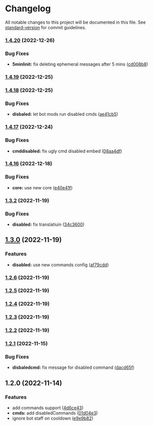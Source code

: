 # Changelog

All notable changes to this project will be documented in this file. See [standard-version](https://github.com/conventional-changelog/standard-version) for commit guidelines.

### [1.4.20](https://github.com/EazyAutodelete/commands-support/compare/v1.4.19...v1.4.20) (2022-12-26)


### Bug Fixes

* **5minlinit:** fix deleting ephemeral messages after 5 mins ([cd008b8](https://github.com/EazyAutodelete/commands-support/commit/cd008b80fc8aa5d3a338173f3ca2a20a7389ae21))

### [1.4.19](https://github.com/EazyAutodelete/commands-support/compare/v1.4.18...v1.4.19) (2022-12-25)

### [1.4.18](https://github.com/EazyAutodelete/commands-support/compare/v1.4.17...v1.4.18) (2022-12-25)


### Bug Fixes

* **disbaled:** let bot mods run disabled cmds ([ae41cb5](https://github.com/EazyAutodelete/commands-support/commit/ae41cb5e9b3b7b37f53c1e147a8db9c1729251a4))

### [1.4.17](https://github.com/EazyAutodelete/commands-support/compare/v1.4.16...v1.4.17) (2022-12-24)


### Bug Fixes

* **cmddisabled:** fix ugly cmd disabled embed ([08aa4df](https://github.com/EazyAutodelete/commands-support/commit/08aa4df00e43b712a853ed2ac882d51382bfe113))

### [1.4.16](https://github.com/EazyAutodelete/commands-support/compare/v1.3.2...v1.4.16) (2022-12-18)


### Bug Fixes

* **core:** use new core ([e40e41f](https://github.com/EazyAutodelete/commands-support/commit/e40e41ffe502a776c301b59a0429970f358bd81f))

### [1.3.2](https://github.com/EazyAutodelete/commands-support/compare/v1.3.0...v1.3.2) (2022-11-19)


### Bug Fixes

* **disabled:** fix translatiuin ([34c3600](https://github.com/EazyAutodelete/commands-support/commit/34c36004c6801ea6c41901b5dcf4f0d5e0db321d))

## [1.3.0](https://github.com/EazyAutodelete/commands-support/compare/v1.2.6...v1.3.0) (2022-11-19)


### Features

* **disabled:** use new commands config ([af79cdd](https://github.com/EazyAutodelete/commands-support/commit/af79cdda1c93609b045245f81465df301cfdb501))

### [1.2.6](https://github.com/EazyAutodelete/commands-support/compare/v1.2.5...v1.2.6) (2022-11-19)

### [1.2.5](https://github.com/EazyAutodelete/commands-support/compare/v1.2.4...v1.2.5) (2022-11-19)

### [1.2.4](https://github.com/EazyAutodelete/commands-support/compare/v1.2.3...v1.2.4) (2022-11-19)

### [1.2.3](https://github.com/EazyAutodelete/commands-support/compare/v1.2.2...v1.2.3) (2022-11-19)

### [1.2.2](https://github.com/EazyAutodelete/commands-support/compare/v1.2.1...v1.2.2) (2022-11-19)

### [1.2.1](https://github.com/EazyAutodelete/commands-support/compare/v1.2.0...v1.2.1) (2022-11-15)


### Bug Fixes

* **disbaledcmd:** fix message for disabled command ([dacd65f](https://github.com/EazyAutodelete/commands-support/commit/dacd65f19929bfd95d5b26ce2d9a0d8aaaf3ca6d))

## 1.2.0 (2022-11-14)


### Features

* add commands support ([4d6ce43](https://github.com/EazyAutodelete/commands-support/commit/4d6ce4396b520b65b838cde392d93a9e6b52b5cc))
* **cmds:** add disabledCommands ([01d04e3](https://github.com/EazyAutodelete/commands-support/commit/01d04e3b0e2f602d281b096a8b4bc987b827e772))
* ignore bot staff on cooldown ([e9e9b82](https://github.com/EazyAutodelete/commands-support/commit/e9e9b82555bd55efb610efa9955eb8665fd82931))

